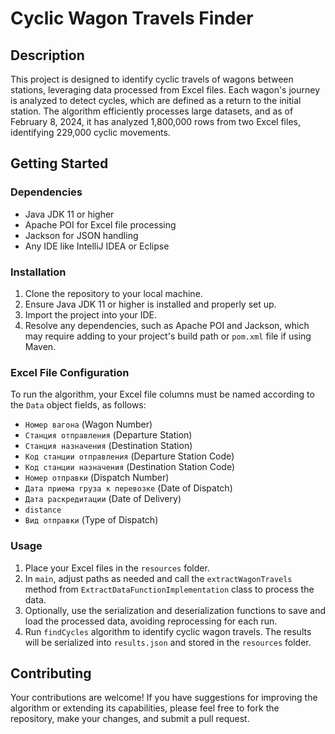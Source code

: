 # Cyclic Wagon Travels Finder

## Description

This project is designed to identify cyclic travels of wagons between stations, leveraging data processed from Excel files. Each wagon's journey is analyzed to detect cycles, which are defined as a return to the initial station. The algorithm efficiently processes large datasets, and as of February 8, 2024, it has analyzed 1,800,000 rows from two Excel files, identifying 229,000 cyclic movements.

## Getting Started

### Dependencies

- Java JDK 11 or higher
- Apache POI for Excel file processing
- Jackson for JSON handling
- Any IDE like IntelliJ IDEA or Eclipse

### Installation

1. Clone the repository to your local machine.
2. Ensure Java JDK 11 or higher is installed and properly set up.
3. Import the project into your IDE.
4. Resolve any dependencies, such as Apache POI and Jackson, which may require adding to your project's build path or `pom.xml` file if using Maven.

### Excel File Configuration

To run the algorithm, your Excel file columns must be named according to the `Data` object fields, as follows:

- `Номер вагона` (Wagon Number)
- `Станция отправления` (Departure Station)
- `Станция назначения` (Destination Station)
- `Код станции отправления` (Departure Station Code)
- `Код станции назначения` (Destination Station Code)
- `Номер отправки` (Dispatch Number)
- `Дата приема груза к перевозке` (Date of Dispatch)
- `Дата раскредитации` (Date of Delivery)
- `distance`
- `Вид отправки` (Type of Dispatch)

### Usage

1. Place your Excel files in the `resources` folder.
2. In `main`, adjust paths as needed and call the `extractWagonTravels` method from `ExtractDataFunctionImplementation` class to process the data.
3. Optionally, use the serialization and deserialization functions to save and load the processed data, avoiding reprocessing for each run.
4. Run `findCycles` algorithm to identify cyclic wagon travels. The results will be serialized into `results.json` and stored in the `resources` folder.

## Contributing

Your contributions are welcome! If you have suggestions for improving the algorithm or extending its capabilities, please feel free to fork the repository, make your changes, and submit a pull request.